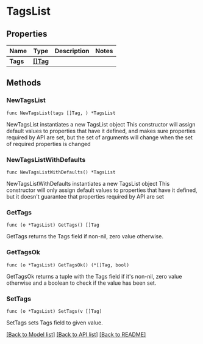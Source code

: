 # TagsList

## Properties

Name | Type | Description | Notes
------------ | ------------- | ------------- | -------------
**Tags** | [**[]Tag**](Tag.md) |  | 

## Methods

### NewTagsList

`func NewTagsList(tags []Tag, ) *TagsList`

NewTagsList instantiates a new TagsList object
This constructor will assign default values to properties that have it defined,
and makes sure properties required by API are set, but the set of arguments
will change when the set of required properties is changed

### NewTagsListWithDefaults

`func NewTagsListWithDefaults() *TagsList`

NewTagsListWithDefaults instantiates a new TagsList object
This constructor will only assign default values to properties that have it defined,
but it doesn't guarantee that properties required by API are set

### GetTags

`func (o *TagsList) GetTags() []Tag`

GetTags returns the Tags field if non-nil, zero value otherwise.

### GetTagsOk

`func (o *TagsList) GetTagsOk() (*[]Tag, bool)`

GetTagsOk returns a tuple with the Tags field if it's non-nil, zero value otherwise
and a boolean to check if the value has been set.

### SetTags

`func (o *TagsList) SetTags(v []Tag)`

SetTags sets Tags field to given value.



[[Back to Model list]](../README.md#documentation-for-models) [[Back to API list]](../README.md#documentation-for-api-endpoints) [[Back to README]](../README.md)


